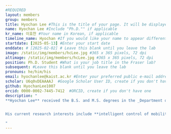 ```yaml
---
#REQUIRED
layout: members
group: members
title: Hyochan Lee #This is the title of your page. It will be displayed in the navigation bar and on the page itself.
name: Hyochan Lee #Include "Ph.D."" if applicable
kr_name: 이효찬 #Your name in Korean, if applicable
timeline_name: Hyochan #If you would like your name to appear differently on the Lab timeline, fill out this line.
startdate: [2025-05-13] #Enter your start date
enddate: # [2025-02-02] # Leave this blank until you leave the lab
image: /static/img/members/hcLee.jpg #365 x 365 pixels, 72 dpi
altimage: /static/img/members/hcLee.jpg #365 x 365 pixels, 72 dpi
position: Ph.D. Student #What is your job title in the Fraser lab?
subsequent: #Leave this blank until you leave the lab
pronouns: he/him/his
email: hyochanlee@kaist.ac.kr #Enter your preferred public e-mail address
scholar: U6q0vDEAAAAJ  #Google Scholar User ID, create if you don't have one
github: HyochanLee1007
orcid: 0000-0002-7445-7412  #ORCID, create if you don't have one
description: "
**Hyochan Lee** received the B.S. and M.S. degrees in the _Department of Creative Convergence Engineering_ from [**Hanbat National University**](https://www.hanbat.ac.kr/eng/index.do), Daejeon, South Korea, in 2023 and 2024, respectively. He is currently pursuing a _Part time Contract Research Scientist_ in the _Graduate School of Mobility_ at the [**Korea Advanced Institute of Science and Technology (KAIST)**](https://www.kaist.ac.kr/en/), Daejeon, South Korea.


His current research interests include **intelligent control of mobility systems** using **reinforcement learning** and **deep learning**, **tracking control of electromechanical systems**, and the development of advanced control theories such as **nonlinear adaptive control**, **optimal control**, and **learning-based control**.

"
---
```

